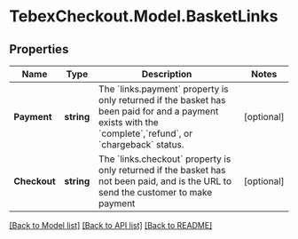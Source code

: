 # TebexCheckout.Model.BasketLinks

## Properties

Name | Type | Description | Notes
------------ | ------------- | ------------- | -------------
**Payment** | **string** | The &#x60;links.payment&#x60; property is only returned if the basket has been paid for and a payment exists with the &#x60;complete&#x60;,&#x60;refund&#x60;, or &#x60;chargeback&#x60; status. | [optional] 
**Checkout** | **string** | The &#x60;links.checkout&#x60; property is only returned if the basket has not been paid, and is the URL to send the customer to make payment | [optional] 

[[Back to Model list]](../README.md#documentation-for-models) [[Back to API list]](../README.md#documentation-for-api-endpoints) [[Back to README]](../README.md)

